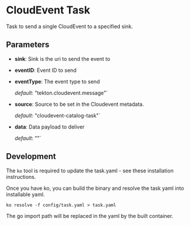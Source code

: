 # CloudEvent Task

Task to send a single CloudEvent to a specified sink.

## Parameters

* **sink**: Sink is the uri to send the event to

* **eventID**: Event ID to send

* **eventType**: The event type to send

  _default_: "tekton.cloudevent.message"`

* **source**: Source to be set in the Cloudevent metadata.

  _default_: "cloudevent-catalog-task"`

* **data**: Data payload to deliver

  _default_: ""`

## Development

The `ko` tool is required to update the task.yaml - see these installation instructions.

Once you have ko, you can build the binary and resolve the task yaml into installable yaml.

`ko resolve -f config/task.yaml > task.yaml`

The go import path will be replaced in the yaml by the built container.
